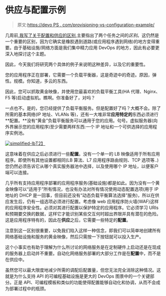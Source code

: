 # 供应与配置示例

> 原文:[https://devo PS . com/provisioning-vs-configuration-example/](https://devops.com/provisioning-versus-configuration-example/)

几周前[,我写了关于配置和供应的区别](https://devops.com/blogs/provisioning-vs-configuration/),主要指出了两个任务之间的*区别*。这仍然是一个重要的区别，因为它确实是橡胶遇到道路(或应用程序遇到网络)的地方变得重要。由于基础设施/网络方面是我们集中精力应用 DevOps 的地方，因此有必要更深入地探讨这个主题。

因此，今天我们将研究两个具体的例子来说明这种差异，以及它的重要性。

您的应用程序正在部署，它需要一个负载平衡器，这是奇迹中的奇迹。原因，弹性。规模。你知道，多云的东西。

因此，您可以抓取黄金映像，并使用您最喜欢的负载平衡工具(HA 代理、Nginx、F5 等)启动虚拟机。瞧啊。你准备好了，对吗？

一点也不。是的，您已经提供了负载平衡服务。但是配置好了吗？大概不会。除了所需的基本网络(IP 地址、VLANs 等)，还有一大堆非常**应用特定的**东西必须进行**配置。**没有“黄金”负载平衡服务可以通用于您的应用。句号。虚拟服务器(向外界展示您的应用程序)至少需要两样东西:一个 IP 地址和一个可供选择的应用程序实例池。

[![simplified-lb](../Images/2283eead2b4a82171e4f0a5b1a4551ce.png)T2】](https://devops.com/wp-content/uploads/2014/08/simplified-lb.png)

这意味着在供应之后必须进行一些**配置**。没有一个单一的 LB 映像适用于所有应用程序。即使所有其他设置都相同(LB 算法、L7 应用程序路由规则、TCP 选项等..)您仍然必须告诉它从哪个真实服务器池中选择，以及使用哪个 IP 地址，以便客户端可以连接。

几乎所有支持应用程序部署的应用程序服务(基础设施)都是如此。因为没有一个黄金映像可以“适用于”所有情况，也没有办法对所有情况使用动态配置选项(用于 IP 地址的 DHCP 是一回事，但目前还没有“动态负载平衡算法选择”服务)，所以在供应发生后，仍有一组选项必须进行配置。考虑像 web 应用程序防火墙(WAF)这样的应用程序安全性。必须对其进行配置以保护特定的应用程序。它必须学习 URIs 和预期要交换的数据，这样它才能识别某些交互何时超出界限并具有潜在的危险。这是应用程序特有的，因此在**供应**之后，它需要一些特定的**配置**。

注意到这一区别很重要，以免我们陷入这样一种信念，即我们可以简单地创建所有网络基础设施和服务的黄金映像，然后只需按一下按钮就可以投入生产。

这个小事实也有助于理解为什么所讨论的网络服务是在定制硬件上启动还是在现成的服务器上启动并不重要。自动化网络服务部署的大部分工作是在**配置**中，而不是在供应中。

虽然您可以最大限度地减少所需的调配后配置量，但您无法完全消除这种情况。这就是为什么支持 API 的可编程基础设施是更大的 DevOps 图景中的一个关键部分。正是 API、可编程模板和类似的功能使得配置能够自动化和协调，从而不会成为部署过程中的瓶颈。